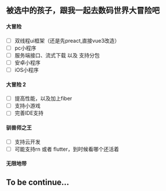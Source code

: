 ## 被选中的孩子，跟我一起去数码世界大冒险吧

#### 大冒险
- [ ] 双线程ui框架（还是先preact,直接vue3改造）
- [ ] pc小程序
- [ ] 服务端接口、流式下载 以及 支持分包
- [ ] 安卓小程序
- [ ] iOS小程序

#### 大冒险 2
- [ ] 提高性能，以及加上fiber
- [ ] 支持小游戏
- [ ] 完善IDE支持

#### 驯兽师之王
- [ ] 支持云开发
- [ ] 可能支持rn 或者 flutter，到时候看哪个还活着

#### 无限地带

## To be continue...
